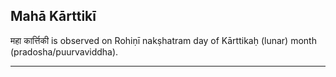 ## Mahā Kārttikī
महा कार्त्तिकी is observed on Rohiṇī nakṣhatram day of Kārttikaḥ (lunar) month (pradosha/puurvaviddha).



---
